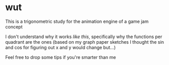# wut
This is a trigonometric study for the animation engine of a game jam concept

I don't understand why it works _like this_, specifically why the functions per
quadrant are the ones (based on my graph paper sketches I thought the sin and cos
for figuring out x and y would change but...)

Feel free to drop some tips if you're smarter than me
